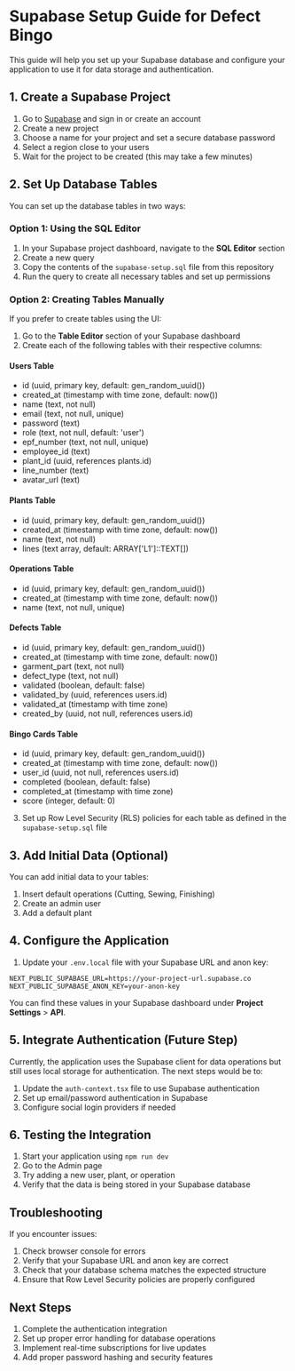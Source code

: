 # Supabase Setup Guide for Defect Bingo

This guide will help you set up your Supabase database and configure your application to use it for data storage and authentication.

## 1. Create a Supabase Project

1. Go to [Supabase](https://supabase.com/) and sign in or create an account
2. Create a new project
3. Choose a name for your project and set a secure database password
4. Select a region close to your users
5. Wait for the project to be created (this may take a few minutes)

## 2. Set Up Database Tables

You can set up the database tables in two ways:

### Option 1: Using the SQL Editor

1. In your Supabase project dashboard, navigate to the **SQL Editor** section
2. Create a new query
3. Copy the contents of the `supabase-setup.sql` file from this repository
4. Run the query to create all necessary tables and set up permissions

### Option 2: Creating Tables Manually

If you prefer to create tables using the UI:

1. Go to the **Table Editor** section of your Supabase dashboard
2. Create each of the following tables with their respective columns:

#### Users Table
- id (uuid, primary key, default: gen_random_uuid())
- created_at (timestamp with time zone, default: now())
- name (text, not null)
- email (text, not null, unique)
- password (text)
- role (text, not null, default: 'user')
- epf_number (text, not null, unique)
- employee_id (text)
- plant_id (uuid, references plants.id)
- line_number (text)
- avatar_url (text)

#### Plants Table
- id (uuid, primary key, default: gen_random_uuid())
- created_at (timestamp with time zone, default: now())
- name (text, not null)
- lines (text array, default: ARRAY['L1']::TEXT[])

#### Operations Table
- id (uuid, primary key, default: gen_random_uuid())
- created_at (timestamp with time zone, default: now())
- name (text, not null, unique)

#### Defects Table
- id (uuid, primary key, default: gen_random_uuid())
- created_at (timestamp with time zone, default: now())
- garment_part (text, not null)
- defect_type (text, not null)
- validated (boolean, default: false)
- validated_by (uuid, references users.id)
- validated_at (timestamp with time zone)
- created_by (uuid, not null, references users.id)

#### Bingo Cards Table
- id (uuid, primary key, default: gen_random_uuid())
- created_at (timestamp with time zone, default: now())
- user_id (uuid, not null, references users.id)
- completed (boolean, default: false)
- completed_at (timestamp with time zone)
- score (integer, default: 0)

3. Set up Row Level Security (RLS) policies for each table as defined in the `supabase-setup.sql` file

## 3. Add Initial Data (Optional)

You can add initial data to your tables:

1. Insert default operations (Cutting, Sewing, Finishing)
2. Create an admin user
3. Add a default plant

## 4. Configure the Application

1. Update your `.env.local` file with your Supabase URL and anon key:

```
NEXT_PUBLIC_SUPABASE_URL=https://your-project-url.supabase.co
NEXT_PUBLIC_SUPABASE_ANON_KEY=your-anon-key
```

You can find these values in your Supabase dashboard under **Project Settings** > **API**.

## 5. Integrate Authentication (Future Step)

Currently, the application uses the Supabase client for data operations but still uses local storage for authentication. The next steps would be to:

1. Update the `auth-context.tsx` file to use Supabase authentication
2. Set up email/password authentication in Supabase
3. Configure social login providers if needed

## 6. Testing the Integration

1. Start your application using `npm run dev`
2. Go to the Admin page
3. Try adding a new user, plant, or operation
4. Verify that the data is being stored in your Supabase database

## Troubleshooting

If you encounter issues:

1. Check browser console for errors
2. Verify that your Supabase URL and anon key are correct
3. Check that your database schema matches the expected structure
4. Ensure that Row Level Security policies are properly configured

## Next Steps

1. Complete the authentication integration
2. Set up proper error handling for database operations
3. Implement real-time subscriptions for live updates
4. Add proper password hashing and security features 